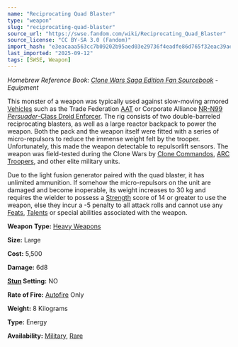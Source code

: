 ```yaml
---
name: "Reciprocating Quad Blaster"
type: "weapon"
slug: "reciprocating-quad-blaster"
source_url: "https://swse.fandom.com/wiki/Reciprocating_Quad_Blaster"
source_license: "CC BY-SA 3.0 (Fandom)"
import_hash: "e3eacaaa563cc7b09202b95aed03e29736f4eadfe86d765f32eac39ae7aeebef"
last_imported: "2025-09-12"
tags: [SWSE, Weapon]
---
```

*Homebrew Reference Book: [Clone Wars Saga Edition Fan Sourcebook](https://swse.fandom.com/wiki/Clone_Wars_Saga_Edition_Fan_Sourcebook) - Equipment*

This monster of a weapon was typically used against slow-moving armored [Vehicles](https://swse.fandom.com/wiki/Vehicles) such as the Trade Federation [AAT](https://swse.fandom.com/wiki/AAT) or Corporate Alliance [NR-N99 *Persuader*-Class Droid Enforcer](https://swse.fandom.com/wiki/NR-N99_Persuader-Class_Droid_Enforcer). The rig consists of two double-barreled reciprocating blasters, as well as a large reactor backpack to power the weapon. Both the pack and the weapon itself were fitted with a series of micro-repulsors to reduce the immense weight felt by the trooper. Unfortunately, this made the weapon detectable to repulsorlift sensors. The weapon was field-tested during the Clone Wars by [Clone Commandos](https://swse.fandom.com/wiki/Clone_Commandos), [ARC Troopers](https://swse.fandom.com/wiki/ARC_Troopers), and other elite military units.

Due to the light fusion generator paired with the quad blaster, it has unlimited ammunition. If somehow the micro-repulsors on the unit are damaged and become inoperable, its weight increases to 30 kg and requires the wielder to possess a [Strength](https://swse.fandom.com/wiki/Strength) score of 14 or greater to use the weapon, else they incur a -5 penalty to all attack rolls and cannot use any [Feats](https://swse.fandom.com/wiki/Feats), [Talents](https://swse.fandom.com/wiki/Talents) or special abilities associated with the weapon.

**Weapon** **Type:** [Heavy Weapons](https://swse.fandom.com/wiki/Heavy_Weapons)

**Size:** Large

**Cost:** 5,500

**Damage:** 6d8

**[Stun](https://swse.fandom.com/wiki/Stun) Setting:** NO

**Rate of Fire:** [Autofire](https://swse.fandom.com/wiki/Autofire) Only

**Weight:** 8 Kilograms

**Type:** Energy

**Availability:** [Military](https://swse.fandom.com/wiki/Military), [Rare](https://swse.fandom.com/wiki/Rare)